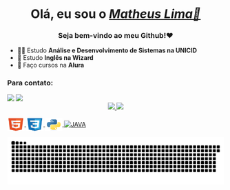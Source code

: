 <div align="center">
 <h1>Olá, eu sou o <a href="https://www.linkedin.com/in/matheus-banqueiro-lima-b594031a2/"><i>Matheus Lima🖖</i></a></h1>
  <h3><b>Seja bem-vindo ao meu Github!❤</b></h3>
 
</div>

+ 👨‍💻 Estudo **Análise e Desenvolvimento de Sistemas na UNICID**
+ 💬 Estudo **Inglês na Wizard**
+ 🔹 Faço cursos na **Alura**
<h3>Para contato:</h3>
<a href="https://www.linkedin.com/in/matheus-banqueiro-lima-b594031a2/" target="_blank"><img src="https://img.shields.io/badge/-LinkedIn-%230077B5?style=for-the-badge&logo=linkedin&logoColor=white" target="_blank"></a>
<a href = "mailto:mbanqueirolima@gmail.com"><img src="https://img.shields.io/badge/-Gmail-%23333?style=for-the-badge&logo=gmail&logoColor=red" target="_blank"></a>

<a href="https://www.linkedin.com/in/matheus-banqueiro-lima-b594031a2/" target="blank">
<div align="center">
  <a href="https://github.com/matheusbanqueiro">
  <img height="180em" src="https://github-readme-stats.vercel.app/api?username=Matheubanqueiro&show_icons=true&theme=dark&include_all_commits=true&count_private=true"/>
  <img height="180em" src="https://github-readme-stats.vercel.app/api/top-langs/?username=Matheubanqueiro&layout=compact&langs_count=7&theme=dark"/>
</div>
  
<div style="display: inline_block"><br>
  <img align="center" alt="HTML" height="30" width="40" src="https://raw.githubusercontent.com/devicons/devicon/master/icons/html5/html5-original.svg">
  <img align="center" alt="CSS" height="30" width="40" src="https://raw.githubusercontent.com/devicons/devicon/master/icons/css3/css3-original.svg">
  <img align="center" alt="Python" height="30" width="40" src="https://raw.githubusercontent.com/devicons/devicon/master/icons/python/python-original.svg">
 <img align="center" alt="JAVA" height="50" width="60" src="https://cdn.jsdelivr.net/gh/devicons/devicon/icons/java/java-original-wordmark.svg">
</div>
 
![Snake animation](https://github.com/Matheubanqueiro/Matheubanqueiro/blob/output/github-contribution-grid-snake.svg)
